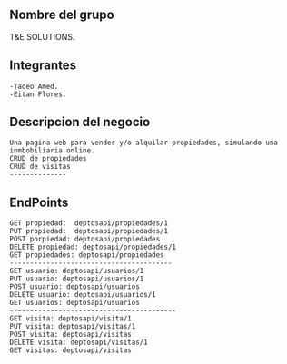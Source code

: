 

## Nombre del grupo

T&E SOLUTIONS.

## Integrantes
	-Tadeo Amed.
	-Eitan Flores.
## Descripcion del negocio
	Una pagina web para vender y/o alquilar propiedades, simulando una inmbobiliaria online.
	CRUD de propiedades
	CRUD de visitas
	--------------
## EndPoints	
	GET propiedad:  deptosapi/propiedades/1
	PUT propiedad:  deptosapi/propiedades/1
	POST porpiedad: deptosapi/propiedades
	DELETE propiedad: deptosapi/propiedades/1
	GET propiedades: deptosapi/propiedades
	----------------------------------------
	GET usuario: deptosapi/usuarios/1
	PUT usuario: deptosapi/usuarios/1
	POST usuario: deptosapi/usuarios
	DELETE usuario: deptosapi/usuarios/1
	GET usuarios: deptosapi/usuarios
	-----------------------------------------
	GET visita: deptosapi/visita/1
	PUT visita: deptosapi/visitas/1
	POST visita: deptosapi/visitas
	DELETE visita: deptosapi/visitas/1
	GET visitas: deptosapi/visitas
